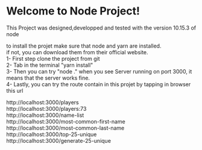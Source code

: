 # Welcome to Node Project!

This Project was designed,developped and tested with the version 10.15.3 of node<br />

to install the projet make sure that node and yarn are installed.<br />
if not, you can download them from their official website.<br />
1- First step clone the project from git<br />
2- Tab in the terminal "yarn install"<br />
3- Then you can try "node ." when you see Server running on port 3000, it means that the server works fine.<br />
4- Lastly, you can try the route contain in this projet by tapping in browser this url<br />

http://localhost:3000/players<br />
http://localhost:3000/players:73<br />
http://localhost:3000/name-list<br />
http://localhost:3000/most-common-first-name<br />
http://localhost:3000/most-common-last-name<br />
http://localhost:3000/top-25-unique<br />
http://localhost:3000/generate-25-unique<br />
```
